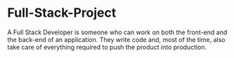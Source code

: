 # Full-Stack-Project
A Full Stack Developer is someone who can work on both the front-end and the back-end of an application. They write code and, most of the time, also take care of everything required to push the product into production.

